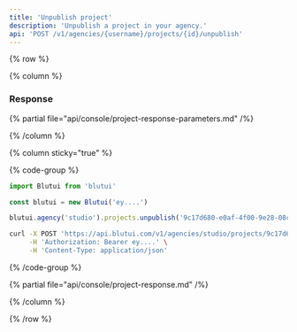 ```yaml
---
title: 'Unpublish project'
description: 'Unpublish a project in your agency.'
api: 'POST /v1/agencies/{username}/projects/{id}/unpublish'
---
```


{% row %}

{% column %}
### Response

{% partial file="api/console/project-response-parameters.md" /%}

{% /column %}

{% column sticky="true" %}

{% code-group %}

```ts {% process=false filename="Node.js" %}
import Blutui from 'blutui'

const blutui = new Blutui('ey....')

blutui.agency('studio').projects.unpublish('9c17d680-e0af-4f00-9e28-08c4e38e89e0')
```

```bash {% process=false filename="cURL" %}
curl -X POST 'https://api.blutui.com/v1/agencies/studio/projects/9c17d680-e0af-4f00-9e28-08c4e38e89e0/unpublish' \
     -H 'Authorization: Bearer ey....' \
     -H 'Content-Type: application/json'
```

{% /code-group %}

{% partial file="api/console/project-response.md" /%}

{% /column %}

{% /row %}

